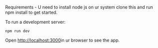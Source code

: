 Requirements - U need to install node js on ur system
clone this and run npm install to get started.

To run a development server:

```
npm run dev
```

Open [http://localhost:3000](http://localhost:3000)in ur browser to see the app.